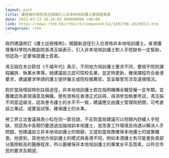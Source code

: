 ```yaml
---
layout: post
title: 護理專科學院馮玉娟稱引入非本地培訓護士要保證質素
date: 2023-03-13 10:24:02.000000000 +08:00
link: https://news.rthk.hk/rthk/ch/component/k2/1691706-20230313.htm
categories: rthk
---
```


政府建議修訂《護士註冊條例》，開闢新途徑引入合資格非本地培訓護士。香港護理專科學院內務副院長馮玉娟表示，引入非本地培訓護士對人手短缺有一定幫助，但認為一定要保證護士質素。

馮玉娟在本台節目《千禧年代》表示，不同地方培訓護士要求不同，要視乎院校課程編排、執業水準等。她建議設立認可院校名單，並定時更新，確保課程符合香港要求，建議要求申請的護士提供僱主或院校推薦信，並呈報曾否涉及違規情況。

對於當局增設特別註冊途徑，非本地培訓護士若在指明機構全職受僱一定年期，並獲確認為表現滿意及稱職，便有資格在香港正式註冊，毋須參加執業考試，馮玉娟不同意這做法，認為會令護士的水平不一致，建議應交由護士管理局把關，可考慮設立筆試、或實習試等，確保護士的水準。

勞工界立法會議員周小松在同一節目說，不反對當局建議可以短期內舒緩人手短缺，但認為中長期仍要透過加強培訓本地護士，並改善工作環境及待遇以解決人手問題。他建議設立非本地培訓護士的限額，又提到當局應確保本地護士的就業機會。他提到，其他地方培訓護士的模式與香港不同，例如本港護士有可能會負責部分風險較高的醫療程序，所以要確保非本地培訓護士的專業水平及質素，以符合市民的要求及期望。
